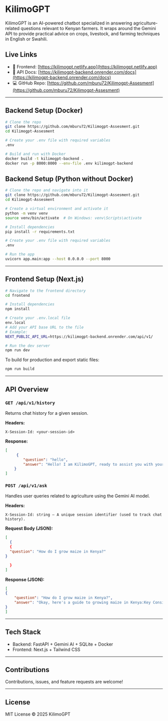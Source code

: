 # KilimoGPT 

KilimoGPT is an AI-powered chatbot specialized in answering agriculture-related questions relevant to Kenyan farmers. It wraps around the Gemini API to provide practical advice on crops, livestock, and farming techniques in English or Swahili.

##  Live Links

- 🔗 Frontend: [https://kilimogpt.netlify.app](https://kilimogpt.netlify.app)
- 📘 API Docs: [https://kilimogpt-backend.onrender.com/docs](https://kilimogpt-backend.onrender.com/docs)
- 💻 GitHub Repo: [https://github.com/mburu72/Kilimogpt-Assesment](https://github.com/mburu72/Kilimogpt-Assesment)

---

##  Backend Setup (Docker)

```bash
# Clone the repo
git clone https://github.com/mburu72/Kilimogpt-Assesment.git
cd Kilimogpt-Assesment

# Create your .env file with required variables
.env

# Build and run with Docker
docker build -t kilimogpt-backend .
docker run -p 8000:8000 --env-file .env kilimogpt-backend
```

##  Backend Setup (Python without Docker)

```bash
# Clone the repo and navigate into it
git clone https://github.com/mburu72/Kilimogpt-Assesment.git
cd Kilimogpt-Assesment

# Create a virtual environment and activate it
python -m venv venv
source venv/bin/activate  # On Windows: venv\Scripts\activate

# Install dependencies
pip install -r requirements.txt

# Create your .env file with required variables
.env

# Run the app
uvicorn app.main:app --host 0.0.0.0 --port 8000
```

---

## Frontend Setup (Next.js)

```bash
# Navigate to the frontend directory
cd frontend

# Install dependencies
npm install

# Create your .env.local file
env.local
# Add your API base URL to the file
# Example:
NEXT_PUBLIC_API_URL=https://kilimogpt-backend.onrender.com/api/v1/

# Run the dev server
npm run dev
```

To build for production and export static files:

```bash
npm run build
```

---

## API Overview

### `GET /api/v1/history`

Returns chat history for a given session.

**Headers:**

```
X-Session-Id: <your-session-id>
```

**Response:**

```json
[
     {
        "question": "hello",
        "answer": "Hello! I am KilimoGPT, ready to assist you with your farming questions related to Kenya. Ask away!"
    }
]
```

### `POST /api/v1/ask`

Handles user queries related to agriculture using the Gemini AI model.

**Headers:**

```
X-Session-Id: string – A unique session identifier (used to track chat history).
```

**Request Body (JSON):**

```json
[
  {
  {
  "question": "How do I grow maize in Kenya?"
}

  }
]


```
**Response (JSON):**

```json
[
{
    "question": "How do I grow maize in Kenya?",
    "answer": "Okay, here's a guide to growing maize in Kenya:Key Considerations:..."
}
]
```
---

## Tech Stack

- Backend: FastAPI + Gemini AI + SQLite + Docker
- Frontend: Next.js + Tailwind CSS

---

## Contributions

Contributions, issues, and feature requests are welcome!

---

## License

MIT License © 2025 KilimoGPT
